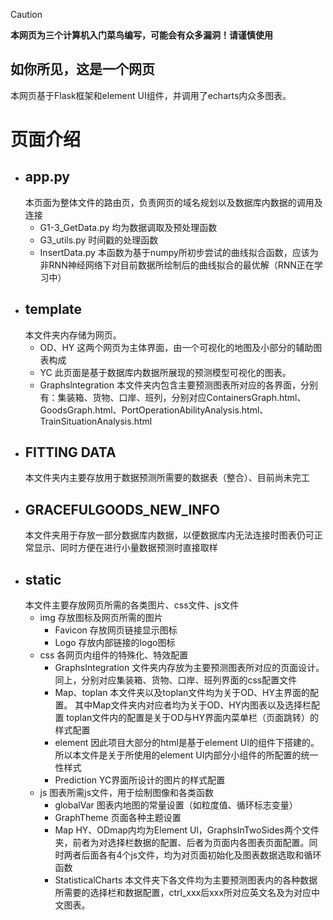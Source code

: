 
> [!CAution] 
> **本网页为三个计算机入门菜鸟编写，可能会有众多漏洞！请谨慎使用**
##  如你所见，这是一个网页

本网页基于Flask框架和element UI组件，并调用了echarts内众多图表。

# 页面介绍
- ## app.py
	本页面为整体文件的路由页，负责网页的域名规划以及数据库内数据的调用及连接
	- G1-3_GetData.py
		均为数据调取及预处理函数
	- G3_utils.py
		时间戳的处理函数
	- InsertData.py
		本函数为基于numpy所初步尝试的曲线拟合函数，应该为非RNN神经网络下对目前数据所绘制后的曲线拟合的最优解（RNN正在学习中）
- ## template
	本文件夹内存储为网页。
	- OD、HY
		这两个网页为主体界面，由一个可视化的地图及小部分的辅助图表构成
	- YC
		此页面是基于数据库内数据所展现的预测模型可视化的图表。
	- Graphslntegration
		本文件夹内包含主要预测图表所对应的各界面，分别有：集装箱、货物、口岸、班列，分别对应ContainersGraph.html、GoodsGraph.html、PortOperationAbilityAnalysis.html、TrainSituationAnalysis.html
- ## FITTING DATA
	本文件夹内主要存放用于数据预测所需要的数据表（整合）、目前尚未完工
- ## GRACEFULGOODS_NEW_INFO
	本文件夹用于存放一部分数据库内数据，以便数据库内无法连接时图表仍可正常显示、同时方便在进行小量数据预测时直接取样
- ## static
	本文件主要存放网页所需的各类图片、css文件、js文件
	- img 
		存放图标及网页所需的图片
		- Favicon
			存放网页链接显示图标
		- Logo
			存放内部链接的logo图标
	- css
		各网页内组件的特殊化、特效配置
		- GraphsIntegration
			文件夹内存放为主要预测图表所对应的页面设计。同上，分别对应集装箱、货物、口岸、班列界面的css配置文件
		- Map、toplan
			本文件夹以及toplan文件均为关于OD、HY主界面的配置。
			其中Map文件夹内对应者均为关于OD、HY内图表以及选择栏配置
			toplan文件内的配置是关于OD与HY界面内菜单栏（页面跳转）的样式配置
		- element
			因此项目大部分的html是基于element UI的组件下搭建的。所以本文件是关于所使用的element UI内部分小组件的所配置的统一性样式
		- Prediction
			YC界面所设计的图片的样式配置
	- js
		图表所需js文件，用于绘制图像和各类函数
		- globalVar
			图表内地图的常量设置（如粒度值、循环标志变量）
		- GraphTheme
			页面各种主题设置
		- Map
			HY、ODmap内均为Element Ul，GraphsInTwoSides两个文件夹，前者为对选择栏数据的配置、后者为页面内各图表页面配置。同时两者后面各有4个js文件，均为对页面初始化及图表数据选取和循环函数
		- StatisticalCharts
			本文件夹下各文件均为主要预测图表内的各种数据所需要的选择栏和数据配置，ctrl_xxx后xxx所对应英文名及为对应中文图表。
			
			
	

